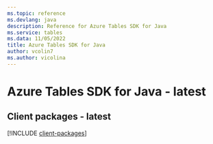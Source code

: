 ```yaml
---
ms.topic: reference
ms.devlang: java
description: Reference for Azure Tables SDK for Java
ms.service: tables
ms.data: 11/05/2022
title: Azure Tables SDK for Java
author: vcolin7
ms.author: vicolina
---
```

# Azure Tables SDK for Java - latest

## Client packages - latest
[!INCLUDE [client-packages](tables-client-index.md)]